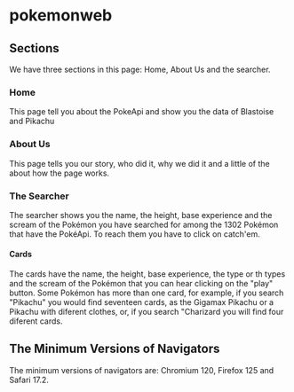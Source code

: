 # pokemonweb
## Sections
We have three sections in this page: Home, About Us and the searcher.
### Home
This page tell you about the PokeApi and show you the data of Blastoise and Pikachu
### About Us
This page tells you our story, who did it, why we did it and a little of the about how the page works.
### The Searcher 
The searcher shows you the name, the height, base experience and the scream of the Pokémon you have searched for among the 1302 Pokémon that have the PokéApi.
To reach them you have to click on catch'em.
#### Cards
The cards have the name, the height, base experience, the type or th types and the scream of the Pokémon that you can hear clicking on the "play" button.
Some Pokémon has more than one card, for example, if you search "Pikachu" you would find seventeen cards, as the Gigamax Pikachu or a Pikachu with diferent clothes, or, if you search "Charizard you will find four diferent cards.
## The Minimum Versions of Navigators
The minimum versions of navigators are: Chromium 120, Firefox 125 and Safari 17.2.